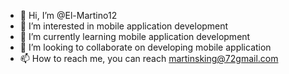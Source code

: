 - 👋 Hi, I’m @El-Martino12
- 👀 I’m interested in mobile application development 
- 🌱 I’m currently learning mobile application development
- 💞️ I’m looking to collaborate on developing mobile application
- 📫 How to reach me, you can reach martinsking@72gmail.com

<!---
El-Martino12/El-Martino12 is a ✨ special ✨ repository because its `README.md` (this file) appears on your GitHub profile.
You can click the Preview link to take a look at your changes.
--->
